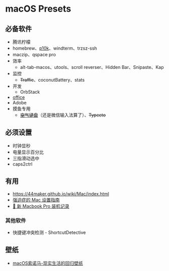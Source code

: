 # macOS Presets

## 必备软件
- 腾讯柠檬
- homebrew、[p10k](https://eric-gitta-moore.github.io/2023/zsh-install-powerlevel10k-install-the-p10k-plug-in/)、windterm、trzsz-ssh
- maczip、qspace pro
- 效率
  - alt-tab-macos、utools、scroll reverser、Hidden Bar、Snipaste、Kap
- 监控
  - ~~Traffic~~、coconutBattery、stats
- 开发
  - OrbStack
- [office](https://gist.github.com/zthxxx/9ddc171d00df98cbf8b4b0d8469ce90a)
- Adobe
- 摸鱼专用
  - ~~[空气键盘](https://xtool.club/app/airkeyboard)~~（还是微信输入法算了）、~~Typeeto~~

## 必须设置
- 时钟显秒
- 电量显示百分比
- 三指滑动选中
- caps2ctrl

## 有用
- https://44maker.github.io/wiki/Mac/index.html
- [强迫症的 Mac 设置指南](https://github.com/macdao/ocds-guide-to-setting-up-mac)
- [📝 新 Macbook Pro 装机记录](https://www.rustc.cloud/mac-install)

### 其他软件
- 快捷键冲突检测 - ShortcutDetective

## 壁纸
- [macOS索诺马-现实生活的回归壁纸](https://www.dylanmcd.com/blog/macos-sonoma-wallpapers/)
